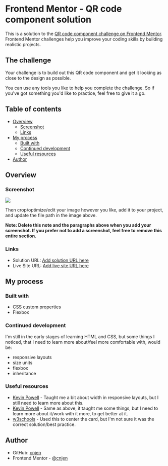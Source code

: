 # Frontend Mentor - QR code component solution

This is a solution to the [QR code component challenge on Frontend Mentor](https://www.frontendmentor.io/challenges/qr-code-component-iux_sIO_H). Frontend Mentor challenges help you improve your coding skills by building realistic projects. 

## The challenge

Your challenge is to build out this QR code component and get it looking as close to the design as possible.

You can use any tools you like to help you complete the challenge. So if you've got something you'd like to practice, feel free to give it a go.

## Table of contents

- [Overview](#overview)
  - [Screenshot](#screenshot)
  - [Links](#links)
- [My process](#my-process)
  - [Built with](#built-with)
  - [Continued development](#continued-development)
  - [Useful resources](#useful-resources)
- [Author](#author)

## Overview

### Screenshot

![](./screenshot.jpg)
 
Then crop/optimize/edit your image however you like, add it to your project, and update the file path in the image above.

**Note: Delete this note and the paragraphs above when you add your screenshot. If you prefer not to add a screenshot, feel free to remove this entire section.**

### Links

- Solution URL: [Add solution URL here](https://your-solution-url.com)
- Live Site URL: [Add live site URL here](https://luxury-yeot-3bbfac.netlify.app/)

## My process

### Built with

- CSS custom properties
- Flexbox

### Continued development

I'm still in the early stages of learning HTML and CSS, but some things I noticed, that I need to learn more about/feel more comfortable with, would be:
- responsive layouts 
- size units 
- flexbox
- inheritance

### Useful resources

- [Kevin Powell](https://courses.kevinpowell.co/view/courses/conquering-responsive-layouts/233004-day-1-using-percentages-avoiding-heights/678543-percentages-vs-fixed-widths) - Taught me a bit about width in responsive layouts, but I still need to learn more about this.
- [Kevin Powell](https://youtu.be/_-aDOAMmDHI) - Same as above, it taught me some things, but I need to learn more about it/work with it more, to get better at it.
- [w3schools](https://www.w3schools.com/howto/howto_css_center-vertical.asp) - Used this to center the card, but I'm not sure it was the correct solution/best practice.

## Author

- GitHub: [cnjen](https://github.com/cnjen)
- Frontend Mentor - [@cnjen](https://www.frontendmentor.io/profile/cnjen)

